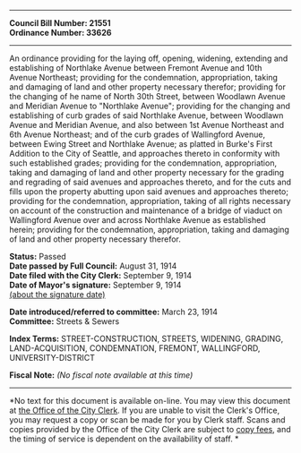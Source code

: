 * * * * *  
  
**Council Bill Number: [](#h0)[](#h2)21551**   
**Ordinance Number: 33626**  
  
* * * * *  
  
An ordinance providing for the laying off, opening, widening, extending and establishing of Northlake Avenue between Fremont Avenue and 10th Avenue Northeast; providing for the condemnation, appropriation, taking and damaging of land and other property necessary therefor; providing for the changing of he name of North 30th Street, between Woodlawn Avenue and Meridian Avenue to "Northlake Avenue"; providing for the changing and establishing of curb grades of said Northlake Avenue, between Woodlawn Avenue and Meridian Avenue, and also between 1st Avenue Northeast and 6th Avenue Northeast; and of the curb grades of Wallingford Avenue, between Ewing Street and Northlake Avenue; as platted in Burke's First Addition to the City of Seattle, and approaches thereto in conformity with such established grades; providing for the condemnation, appropriation, taking and damaging of land and other property necessary for the grading and regrading of said avenues and approaches thereto, and for the cuts and fills upon the property abutting upon said avenues and approaches thereto; providing for the condemnation, appropriation, taking of all rights necessary on account of the construction and maintenance of a bridge of viaduct on Wallingford Avenue over and across Northlake Avenue as established herein; providing for the condemnation, appropriation, taking and damaging of land and other property necessary therefor.  
  
**Status:** Passed   
**Date passed by Full Council:** August 31, 1914   
**Date filed with the City Clerk:** September 9, 1914   
**Date of Mayor's signature:** September 9, 1914   
[(about the signature date)](/~public/approvaldate.htm)   
  
  
**Date introduced/referred to committee:** March 23, 1914   
**Committee:** Streets & Sewers   
  
**Index Terms:** STREET-CONSTRUCTION, STREETS, WIDENING, GRADING, LAND-ACQUISITION, CONDEMNATION, FREMONT, WALLINGFORD, UNIVERSITY-DISTRICT  
  
**Fiscal Note:** *(No fiscal note available at this time)*  
  
* * * * *  
  
*No text for this document is available on-line. You may view this document at [the Office of the City Clerk](http://www.seattle.gov/leg/clerk/contactUs.htm). If you are unable to visit the Clerk's Office, you may request a copy or scan be made for you by Clerk staff. Scans and copies provided by the Office of the City Clerk are subject to [copy fees](http://clerk.seattle.gov/~public/clerkfees.htm), and the timing of service is dependent on the availability of staff. *  
  
  
